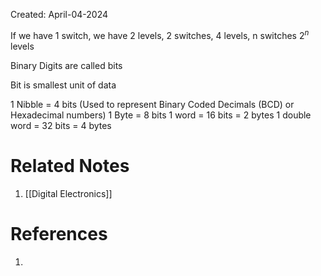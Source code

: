 Created: April-04-2024

If we have 1 switch, we have 2 levels, 2 switches, 4 levels, n switches $2 ^ n$ levels

Binary Digits are called bits

Bit is smallest unit of data

1 Nibble = 4 bits (Used to represent Binary Coded Decimals (BCD) or Hexadecimal numbers)
1 Byte = 8 bits
1 word = 16 bits = 2 bytes
1 double word = 32 bits = 4 bytes
# Related Notes

1. [[Digital Electronics]]
# References

1. 